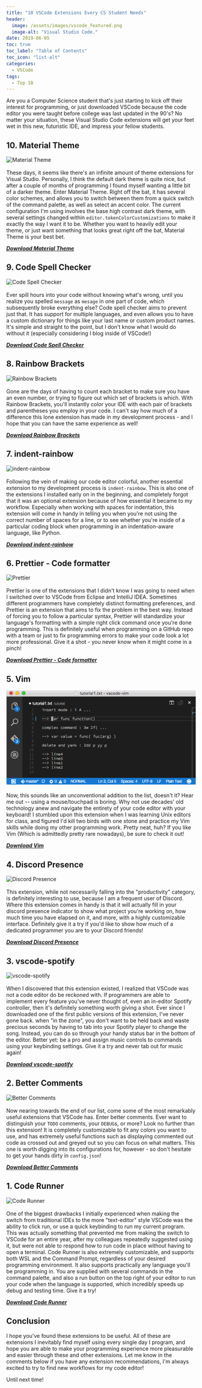 ```yaml
---
title: "10 VSCode Extensions Every CS Student Needs"
header:
  image: /assets/images/vscode_featured.png
  image-alt: "Visual Studio Code."
date: 2019-06-05
toc: true
toc_label: "Table of Contents"
toc_icon: "list-alt"
categories:
  - VSCode
tags:
  - Top 10
---
```


Are you a Computer Science student that's just starting to kick off their interest for programming, or just downloaded VSCode because the code editor you were taught before college was last updated in the 90's? No matter your situation, these Visual Studio Code extensions will get your feet wet in this new, futuristic IDE, and impress your fellow students.

## 10. Material Theme
![Material Theme](https://material-theme.site/images/screens.jpg)
<br><br>
These days, it seems like there's an infinite amount of theme extensions for Visual Studio. Personally, I think the default dark theme is quite nice, but after a couple of months of programming I found myself wanting a little bit of a darker theme. Enter Material Theme. Right off the bat, it has several color schemes, and allows you to switch between them from a quick switch of the command palette, as well as select an accent color. The current configuration I'm using involves the base high contrast dark theme, with several settings changed within `editor.tokenColorCustomizations` to make it exactly the way I want it to be. Whether you want to heavily edit your theme, or just want something that looks great right off the bat, Material Theme is your best bet.

[***Download Material Theme***](https://material-theme.site/)

## 9. Code Spell Checker
![Code Spell Checker](https://raw.githubusercontent.com/streetsidesoftware/vscode-spell-checker/master/packages/client/images/example.gif)
<br><br>
Ever spill hours into your code without knowing what's wrong, until you realize you spelled `message` as `mesage` in one part of code, which subsequently broke everything else? Code spell checker aims to prevent just that. It has support for multiple languages, and even allows you to have a custom dictionary for things like your last name or custom product names. It's simple and straight to the point, but I don't know what I would do without it (especially considering I blog inside of VSCode!)

[***Download Code Spell Checker***](https://marketplace.visualstudio.com/items?itemName=streetsidesoftware.code-spell-checker)

## 8. Rainbow Brackets
![Rainbow Brackets](https://cdn.shopify.com/s/files/1/0533/2089/files/the-best-vscode-extensions-2017-rainbow-brackets.gif?v=1504615078)
<br><br>
Gone are the days of having to count each bracket to make sure you have an even number, or trying to figure out which set of brackets is which. With Rainbow Brackets, you'll instantly color your IDE with each pair of brackets and parentheses you employ in your code. I can't say how much of a difference this lone extension has made in my development process - and I hope that you can have the same experience as well!

[***Download Rainbow Brackets***](https://marketplace.visualstudio.com/items?itemName=2gua.rainbow-brackets)

## 7. indent-rainbow
![indent-rainbow](https://i.ytimg.com/vi/dlq62ALmLJI/maxresdefault.jpg)
<br><br>
Following the vein of making our code editor colorful, another essential extension to my development process is `indent-rainbow`. This is also one of the extensions I installed early on in the beginning, and completely forgot that it was an optional extension because of how essential it became to my workflow. Especially when working with spaces for indentation, this extension will come in handy in telling you when you're not using the correct number of spaces for a line, or to see whether you're inside of a particular coding block when programming in an indentation-aware language, like Python.

[***Download indent-rainbow***](https://marketplace.visualstudio.com/items?itemName=oderwat.indent-rainbow)

## 6. Prettier - Code formatter
![Prettier](https://www.wisdomgeek.com/wp-content/uploads/2018/02/prettier-730x410.png)
<br><br>
Prettier is one of the extensions that I didn't know I was going to need when I switched over to VSCode from Eclipse and IntelliJ IDEA. Sometimes different programmers have completely distinct formatting preferences, and Prettier is an extension that aims to fix the problem in the best way. Instead of forcing you to follow a particular syntax, Prettier will standardize your language's formatting with a simple right click command once you're done programming. This is definitely useful when programming on a GitHub repo with a team or just to fix programming errors to make your code look a lot more professional. Give it a shot - you never know when it might come in a pinch!

[***Download Prettier - Code formatter***](https://marketplace.visualstudio.com/items?itemName=esbenp.prettier-vscode)

## 5. Vim
![Vim](https://raw.githubusercontent.com/74th/vscode-vim/master/tutorial/tutorial1.gif)
<br><br>
Now, this sounds like an unconventional addition to the list, doesn't it? Hear me out -- using a mouse/touchpad is boring. Why not use decades' old technology anew and navigate the entirety of your code editor with your keyboard! I stumbled upon this extension when I was learning Unix editors for class, and figured I'd kill two birds with one stone and practice my Vim skills while doing my other programming work. Pretty neat, huh? If you like Vim (Which is admittedly pretty rare nowadays), be sure to check it out!

[***Download Vim***](https://marketplace.visualstudio.com/items?itemName=vscodevim.vim)

## 4. Discord Presence
![Discord Presence](https://i.ytimg.com/vi/ROzDbK1gA4k/maxresdefault.jpg)
<br><br>
This extension, while not necessarily falling into the "productivity" category, is definitely interesting to use, because I am a frequent user of Discord. Where this extension comes in handy is that it will actually fill in your discord presence indicator to show what project you're working on, how much time you have elapsed on it, and more, with a highly customizable interface. Definitely give it a try if you'd like to show how much of a dedicated programmer you are to your Discord friends!

[***Download Discord Presence***](https://marketplace.visualstudio.com/items?itemName=icrawl.discord-vscode)

## 3. vscode-spotify
![vscode-spotify](https://user-images.githubusercontent.com/1106995/49531873-38aefc00-f889-11e8-9fbf-69f8dbc28849.png)
<br><br>
When I discovered that this extension existed, I realized that VSCode was not a code editor do be reckoned with. If programmers are able to implement every feature you've never thought of, even an in-editor Spotify controller, then it's definitely something worth giving a shot. Ever since I downloaded one of the first public versions of this extension, I've never gone back. when "in the zone", you don't want to be held back and waste precious seconds by having to tab into your Spotify player to change the song. Instead, you can do so through your handy status bar in the bottom of the editor. Better yet: be a pro and assign music controls to commands using your keybinding settings. Give it a try and never tab out for music again!

[***Download vscode-spotify***](https://marketplace.visualstudio.com/items?itemName=shyykoserhiy.vscode-spotify)

## 2. Better Comments
![Better Comments](https://github.com/aaron-bond/better-comments/raw/master/images/better-comments.PNG)
<br><br>
Now nearing towards the end of our list, come some of the most remarkably useful extensions that VSCode has. Enter better comments. Ever want to distinguish your `TODO` comments, your `DEBUG`s, or more? Look no further than this extension! It is completely customizable to fit any colors you want to use, and has extremely useful functions such as displaying commented out code as crossed out and greyed out so you can focus on what matters. This one is worth digging into its configurations for, however - so don't hesitate to get your hands dirty in `config.json`!

[***Download Better Comments***](https://marketplace.visualstudio.com/items?itemName=aaron-bond.better-comments)

## 1. Code Runner
![Code Runner](https://github.com/formulahendry/vscode-code-runner/raw/master/images/usage.gif)
<br><br>
One of the biggest drawbacks I initially experienced when making the switch from traditional IDEs to the more "text-editor" style VSCode was the ability to click run, or use a quick keybinding to run my current program. This was actually something that prevented me from making the switch to VSCode for an entire year, after my colleagues repeatedly suggested using it, but were not able to respond how to run code in place without having to open a terminal. Code Runner is also extremely customizable, and supports both WSL and the Command Prompt, regardless of your desired programming environment. It also supports practically any language you'll be programming in. You are supplied with several commands in the command palette, and also a run button on the top right of your editor to run your code when the language is supported, which incredibly speeds up debug and testing time. Give it a try!

[***Download Code Runner***](https://marketplace.visualstudio.com/items?itemName=formulahendry.code-runner)

## Conclusion
I hope you've found these extensions to be useful. All of these are extensions I inevitably find myself using every single day I program, and hope you are able to make your programming experience more pleasurable and easier through these and other extensions. Let me know in the comments below if you have any extension recommendations, I'm always excited to try to find new workflows for my code editor!

Until next time!